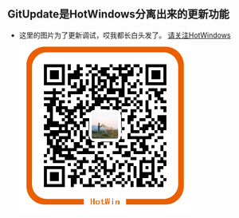 ## GitUpdate是HotWindows分离出来的更新功能
* 这里的图片为了更新调试，哎我都长白头发了。
[请关注HotWindows](https://github.com/liumenggit/HotWindows)
<br>![捐赠地址](https://github.com/liumenggit/pic/raw/master/alipayhotwin12.png)
